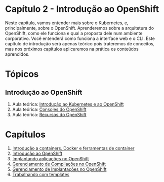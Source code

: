 # Capítulo 2 - Introdução ao OpenShift
Neste capítulo, vamos entender mais sobre o Kubernetes, e, principalmente, sobre o OpenShift. Aprenderemos sobre a arquitetura do OpenShift, como ele funciona e qual a proposta dele num ambiente corporativo. Você entenderá como funciona a interface web e o CLI. Este capítulo de introdução será apenas teórico pois trateremos de conceitos, mas nos próximos capítulos aplicaremos na prática os conteúdos aprendidos.

# Tópicos
## Introdução ao OpenShift
1. Aula teórica: [Introdução ao Kubernetes e ao OpenShift](aula01)
2. Aula teórica: [Consoles do OpenShift](aula02)
3. Aula teórica: [Recursos do OpenShift](aula03)

# Capítulos
1. [Introdução a containers, Docker e ferramentas de container](https://github.com/mentoria-openshift/capitulo01)
2. [Introdução ao OpenShift](https://github.com/mentoria-openshift/capitulo02)
3. [Implantando aplicações no OpenShift](https://github.com/mentoria-openshift/capitulo03)
4. [Gerenciamento de Compilações no OpenShift](https://github.com/mentoria-openshift/capitulo04)
5. [Gerenciamento de Implantações no OpenShift](https://github.com/mentoria-openshift/capitulo05)
6. [Trabalhando com templates](https://github.com/mentoria-openshift/capitulo06)
